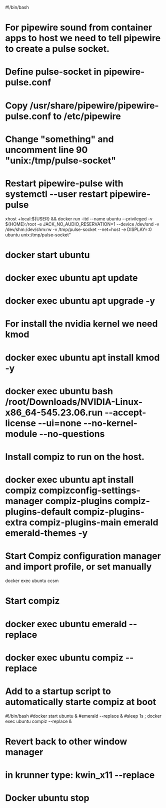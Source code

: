 #!/bin/bash

# For pipewire sound from container apps to host we need to tell pipewire to create a pulse socket.
# Define pulse-socket in pipewire-pulse.conf 
# Copy /usr/share/pipewire/pipewire-pulse.conf to /etc/pipewire
# Change "something" and uncomment line 90  "unix:/tmp/pulse-socket" 
# Restart pipewire-pulse with systemctl --user restart pipewire-pulse

xhost +local:${USER} && docker run -itd --name ubuntu --privileged -v ${HOME}:/root -e JACK_NO_AUDIO_RESERVATION=1 --device /dev/snd -v /dev/shm:/dev/shm:rw -v /tmp/pulse-socket --net=host -e DISPLAY=:0 ubuntu unix:/tmp/pulse-socket" 

# docker start ubuntu
# docker exec ubuntu apt update
# docker exec ubuntu apt upgrade -y
# For install the nvidia kernel we need kmod
# docker exec ubuntu apt install kmod -y
# docker exec ubuntu bash /root/Downloads/NVIDIA-Linux-x86_64-545.23.06.run --accept-license --ui=none --no-kernel-module --no-questions

# Install compiz to run on the host.
# docker exec ubuntu apt install compiz compizconfig-settings-manager compiz-plugins compiz-plugins-default compiz-plugins-extra compiz-plugins-main emerald emerald-themes -y

# Start Compiz configuration manager and import profile, or set manually  
docker exec ubuntu ccsm

# Start compiz
# docker exec ubuntu emerald --replace
# docker exec ubuntu compiz --replace

# Add to a startup script to automatically starte compiz at boot
#!/bin/bash
#docker start ubuntu &
#emerald --replace &
#sleep 1s ; docker exec ubuntu compiz --replace &


# Revert back to other window manager
# in krunner type: kwin_x11 --replace
# Docker ubuntu stop
